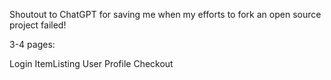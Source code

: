 Shoutout to ChatGPT for saving me when my efforts to fork an open source project failed!

3-4 pages:

Login
ItemListing
User Profile
Checkout
